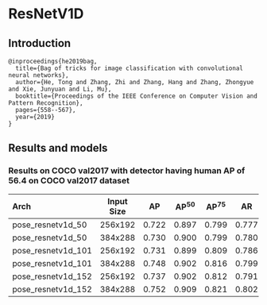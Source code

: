 # ResNetV1D

## Introduction
```
@inproceedings{he2019bag,
  title={Bag of tricks for image classification with convolutional neural networks},
  author={He, Tong and Zhang, Zhi and Zhang, Hang and Zhang, Zhongyue and Xie, Junyuan and Li, Mu},
  booktitle={Proceedings of the IEEE Conference on Computer Vision and Pattern Recognition},
  pages={558--567},
  year={2019}
}
```

## Results and models

### Results on COCO val2017 with detector having human AP of 56.4 on COCO val2017 dataset

| Arch | Input Size | AP | AP<sup>50</sup> | AP<sup>75</sup> | AR | AR<sup>50</sup> | ckpt | log |
| :----------------- | :-----------: | :------: | :------: | :------: | :------: | :------: |:------: |:------: |
| pose_resnetv1d_50  | 256x192 | 0.722 | 0.897 | 0.799 | 0.777 | 0.933 | [ckpt](https://openmmlab.oss-cn-hangzhou.aliyuncs.com/mmpose/top_down/resnetv1d/resnetv1d50_coco_256x192-a243b840_20200727.pth) | [log](https://openmmlab.oss-cn-hangzhou.aliyuncs.com/mmpose/top_down/resnetv1d/resnetv1d50_coco_256x192_20200727.log.json) |
| pose_resnetv1d_50  | 384x288 | 0.730 | 0.900 | 0.799 | 0.780 | 0.934 | [ckpt](https://openmmlab.oss-cn-hangzhou.aliyuncs.com/mmpose/top_down/resnetv1d/resnetv1d50_coco_384x288-01f3fbb9_20200727.pth) | [log](https://openmmlab.oss-cn-hangzhou.aliyuncs.com/mmpose/top_down/resnetv1d/resnetv1d50_coco_384x288_20200727.log.json) |
| pose_resnetv1d_101 | 256x192 | 0.731 | 0.899 | 0.809 | 0.786 | 0.938 | [ckpt](https://openmmlab.oss-cn-hangzhou.aliyuncs.com/mmpose/top_down/resnetv1d/resnetv1d101_coco_256x192-5bd08cab_20200727.pth) | [log](https://openmmlab.oss-cn-hangzhou.aliyuncs.com/mmpose/top_down/resnetv1d/resnetv1d101_coco_256x192_20200727.log.json) |
| pose_resnetv1d_101 | 384x288 | 0.748 | 0.902 | 0.816 | 0.799 | 0.939 | [ckpt](https://openmmlab.oss-cn-hangzhou.aliyuncs.com/mmpose/top_down/resnetv1d/resnetv1d101_coco_384x288-5f9e421d_20200730.pth) | [log](https://openmmlab.oss-cn-hangzhou.aliyuncs.com/mmpose/top_down/resnetv1d/resnetv1d101_coco_384x288-20200730.log.json) |
| pose_resnetv1d_152 | 256x192 | 0.737 | 0.902 | 0.812 | 0.791 | 0.940 | [ckpt](https://openmmlab.oss-cn-hangzhou.aliyuncs.com/mmpose/top_down/resnetv1d/resnetv1d152_coco_256x192-c4df51dc_20200727.pth) | [log](https://openmmlab.oss-cn-hangzhou.aliyuncs.com/mmpose/top_down/resnetv1d/resnetv1d152_coco_256x192_20200727.log.json) |
| pose_resnetv1d_152 | 384x288 | 0.752 | 0.909 | 0.821 | 0.802 | 0.944 | [ckpt](https://openmmlab.oss-cn-hangzhou.aliyuncs.com/mmpose/top_down/resnetv1d/resnetv1d152_coco_384x288-626c622d_20200730.pth) | [log](https://openmmlab.oss-cn-hangzhou.aliyuncs.com/mmpose/top_down/resnetv1d/resnetv1d152_coco_384x288-20200730.log.json) |
